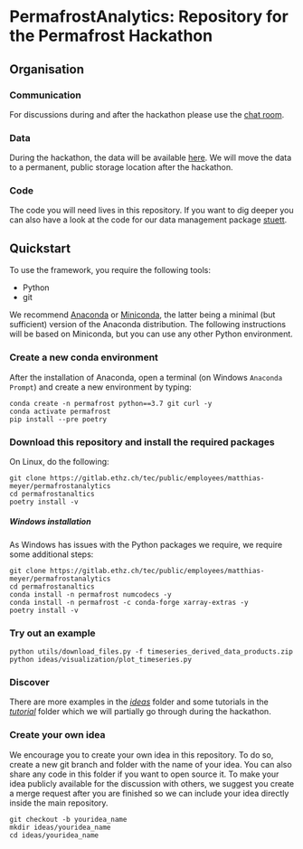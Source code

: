 # PermafrostAnalytics: Repository for the Permafrost Hackathon

## Organisation

### Communication
For discussions during and after the hackathon please use the [chat room](https://matrix.to/#/!DncqFOaoXsgUnageDH:matrix.ee.ethz.ch?via=matrix.ee.ethz.ch).

### Data
During the hackathon, the data will be available [here](). We will move the data to a permanent, public storage location after the hackathon.

### Code
The code you will need lives in this repository. If you want to dig deeper you can also have a look at the code for our data management package [stuett](https://gitlab.ethz.ch/tec/public/employees/matthias-meyer/stuett).

## Quickstart

To use the framework, you require the following tools:

* Python
* git

We recommend [Anaconda](https://www.anaconda.com/distribution/) or [Miniconda](https://docs.conda.io/en/latest/miniconda.html), the latter being a minimal (but sufficient) version of the Anaconda distribution. The following instructions will be based on Miniconda, but you can use any other Python environment.

### Create a new conda environment

After the installation of Anaconda, open a terminal (on Windows `Anaconda Prompt`) and create a new environment by typing:

```
conda create -n permafrost python==3.7 git curl -y
conda activate permafrost
pip install --pre poetry
```

### Download this repository and install the required packages

On Linux, do the following:

```
git clone https://gitlab.ethz.ch/tec/public/employees/matthias-meyer/permafrostanalytics
cd permafrostanaltics
poetry install -v
```

##### Windows installation

As Windows has issues with the Python packages we require, we require some additional steps:

```
git clone https://gitlab.ethz.ch/tec/public/employees/matthias-meyer/permafrostanalytics
cd permafrostanaltics
conda install -n permafrost numcodecs -y
conda install -n permafrost -c conda-forge xarray-extras -y
poetry install -v
```

### Try out an example
```
python utils/download_files.py -f timeseries_derived_data_products.zip
python ideas/visualization/plot_timeseries.py
```

### Discover
There are more examples in the [_ideas_](./ideas) folder and some tutorials in the [_tutorial_](./tutorial) folder which we will partially go through during the hackathon.

### Create your own idea
We encourage you to create your own idea in this repository. To do so, create a new git branch and folder with the name of your idea. You can also share any code in this folder if you want to open source it.
To make your idea publicly available for the discussion with others, we suggest you create a merge request after you are finished so we can include your idea directly inside the main repository.

```
git checkout -b youridea_name
mkdir ideas/youridea_name
cd ideas/youridea_name
```
